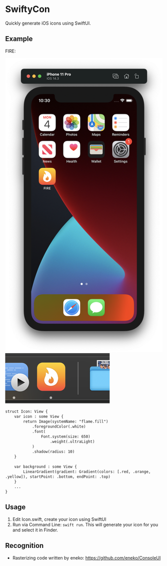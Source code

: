 # SwiftyCon

Quickly generate iOS icons using SwiftUI.

## Example

FIRE:

![iOS Example](https://raw.githubusercontent.com/Nosrac/SwiftyCon/main/example-ios.png)
![Mac Example](https://raw.githubusercontent.com/Nosrac/SwiftyCon/main/example-mac.png)

```
struct Icon: View {
	var icon : some View {
		return Image(systemName: "flame.fill")
			.foregroundColor(.white)
			.font(
				Font.system(size: 650)
					.weight(.ultraLight)
			)
			.shadow(radius: 10)
	}
	
	var background : some View {
		LinearGradient(gradient: Gradient(colors: [.red, .orange, .yellow]), startPoint: .bottom, endPoint: .top)
	}
	...
}
```

## Usage
1. Edit Icon.swift, create your icon using SwiftUI
2. Run via Command Line: `swift run`.  This will generate your icon for you and select it in Finder.

## Recognition
- Rasterizing code written by eneko: https://github.com/eneko/ConsoleUI
